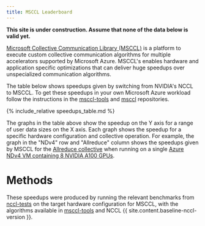 ```yaml
---
title: MSCCL Leaderboard
---
```


**This site is under construction. Assume that none of the data below is valid yet.**

[Microsoft Collective Communication Library (MSCCL)](https://github.com/microsoft/msccl) is a platform to execute custom
collective communication algorithms for multiple accelerators supported by Microsoft Azure. MSCCL's enables hardware and
application specific optimizations that can deliver huge speedups over unspecialized communication algorithms.

The table below shows speedups given by switching from NVIDIA's NCCL to MSCCL. To get these speedups in your own Microsoft Azure workload
follow the instructions in the [msccl-tools](https://github.com/microsoft/msccl-tools#readme) and [msccl](https://github.com/microsoft/msccl#readme) repositories.

{% include_relative speedups_table.md %}

The graphs in the table above show the speedup on the Y axis for a range of user data sizes on the X axis. Each graph shows the
speedup for a specific hardware configuration and collective operation. For example, the graph in the "NDv4" row and
"Allreduce" column shows the speedups given by MSCCL for the [Allreduce
collective](https://en.wikipedia.org/wiki/Collective_operation#All-Reduce_[5]) when running on a single [Azure NDv4 VM containing 8
NVIDIA A100 GPUs](https://docs.microsoft.com/en-us/azure/virtual-machines/nda100-v4-series).

# Methods

These speedups were produced by running the relevant benchmarks from [nccl-tests](https://github.com/NVIDIA/nccl-tests)
on the target hardware configuration for MSCCL, with the algorithms available in [msccl-tools](https://github.com/microsoft/msccl-tools) and NCCL {{ site.content.baseline-nccl-version }}.